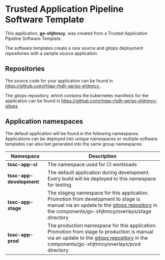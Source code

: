 # Trusted Application Pipeline Software Template

This application, **go-xhjtnncy**, was created from a Trusted Application Pipeline Software Template.

The software templates create a new source and gitops deployment repositories with a sample source application. 

## Repositories

The source code for your application can be found in [https://github.com/rhtap-rhdh-qe/go-xhjtnncy ](https://github.com/rhtap-rhdh-qe/go-xhjtnncy ).
 
The gitops repository, which contains the kubernetes manifests for the application can be found in 
[https://github.com/rhtap-rhdh-qe/go-xhjtnncy-gitops ](https://github.com/rhtap-rhdh-qe/go-xhjtnncy-gitops ) 

## Application namespaces 

The default application will be found in the following namespaces. Applications can be deployed into unique namespaces or multiple software templates can also bet generated into the same group namespaces.  

|  Namespace   |  Description   |  
| -------- | -------- |
| **tssc-app-ci** | The namespace used for CI workloads |
| **tssc-app-development** | The default application during development. Every build will be deployed to this namespace for testing. |
| **tssc-app-stage** | The staging namespace for this application. Promotion from development to stage is manual via an update to the [gitops repository](https://github.com/rhtap-rhdh-qe/go-xhjtnncy-gitops ) in the components/go-xhjtnncy/overlays/stage directory |
| **tssc-app-prod** | The production namespace for this application. Promotion from stage to production is manual via an update to the [gitops repository](https://github.com/rhtap-rhdh-qe/go-xhjtnncy-gitops ) in the components/go-xhjtnncy/overlays/prod directory |